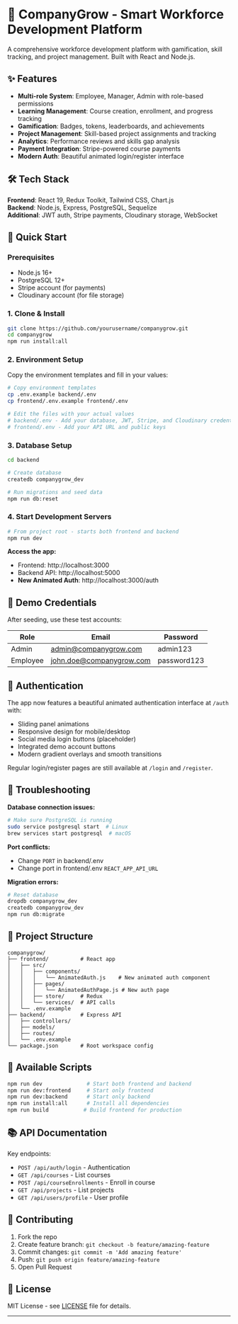 # 🚀 CompanyGrow - Smart Workforce Development Platform

A comprehensive workforce development platform with gamification, skill tracking, and project management. Built with React and Node.js.

## ✨ Features

- **Multi-role System**: Employee, Manager, Admin with role-based permissions
- **Learning Management**: Course creation, enrollment, and progress tracking
- **Gamification**: Badges, tokens, leaderboards, and achievements
- **Project Management**: Skill-based project assignments and tracking
- **Analytics**: Performance reviews and skills gap analysis
- **Payment Integration**: Stripe-powered course payments
- **Modern Auth**: Beautiful animated login/register interface

## 🛠️ Tech Stack

**Frontend**: React 19, Redux Toolkit, Tailwind CSS, Chart.js  
**Backend**: Node.js, Express, PostgreSQL, Sequelize  
**Additional**: JWT auth, Stripe payments, Cloudinary storage, WebSocket

## 🚀 Quick Start

### Prerequisites
- Node.js 16+
- PostgreSQL 12+
- Stripe account (for payments)
- Cloudinary account (for file storage)

### 1. Clone & Install
```bash
git clone https://github.com/yourusername/companygrow.git
cd companygrow
npm run install:all
```

### 2. Environment Setup
Copy the environment templates and fill in your values:

```bash
# Copy environment templates
cp .env.example backend/.env
cp frontend/.env.example frontend/.env

# Edit the files with your actual values
# backend/.env - Add your database, JWT, Stripe, and Cloudinary credentials
# frontend/.env - Add your API URL and public keys
```

### 3. Database Setup
```bash
cd backend

# Create database
createdb companygrow_dev

# Run migrations and seed data
npm run db:reset
```

### 4. Start Development Servers
```bash
# From project root - starts both frontend and backend
npm run dev
```

**Access the app:**
- Frontend: http://localhost:3000
- Backend API: http://localhost:5000
- **New Animated Auth**: http://localhost:3000/auth

## 🔑 Demo Credentials

After seeding, use these test accounts:

| Role | Email | Password |
|------|--------|----------|
| Admin | admin@companygrow.com | admin123 |
| Employee | john.doe@companygrow.com | password123 |

## 🎨 Authentication

The app now features a beautiful animated authentication interface at `/auth` with:
- Sliding panel animations
- Responsive design for mobile/desktop
- Social media login buttons (placeholder)
- Integrated demo account buttons
- Modern gradient overlays and smooth transitions

Regular login/register pages are still available at `/login` and `/register`.

## 🚨 Troubleshooting

**Database connection issues:**
```bash
# Make sure PostgreSQL is running
sudo service postgresql start  # Linux
brew services start postgresql  # macOS
```

**Port conflicts:**
- Change `PORT` in backend/.env
- Change port in frontend/.env `REACT_APP_API_URL`

**Migration errors:**
```bash
# Reset database
dropdb companygrow_dev
createdb companygrow_dev
npm run db:migrate
```

## 📁 Project Structure

```
companygrow/
├── frontend/          # React app
│   ├── src/
│   │   ├── components/
│   │   │   └── AnimatedAuth.js    # New animated auth component
│   │   ├── pages/
│   │   │   └── AnimatedAuthPage.js # New auth page
│   │   ├── store/     # Redux
│   │   └── services/  # API calls
│   └── .env.example
├── backend/           # Express API
│   ├── controllers/
│   ├── models/
│   ├── routes/
│   └── .env.example
└── package.json       # Root workspace config
```

## 🔧 Available Scripts

```bash
npm run dev              # Start both frontend and backend
npm run dev:frontend     # Start only frontend
npm run dev:backend      # Start only backend
npm run install:all      # Install all dependencies
npm run build           # Build frontend for production
```

## 📚 API Documentation

Key endpoints:
- `POST /api/auth/login` - Authentication
- `GET /api/courses` - List courses
- `POST /api/courseEnrollments` - Enroll in course
- `GET /api/projects` - List projects
- `GET /api/users/profile` - User profile

## 🤝 Contributing

1. Fork the repo
2. Create feature branch: `git checkout -b feature/amazing-feature`
3. Commit changes: `git commit -m 'Add amazing feature'`
4. Push: `git push origin feature/amazing-feature`
5. Open Pull Request

## 📄 License

MIT License - see [LICENSE](LICENSE) file for details.

---
